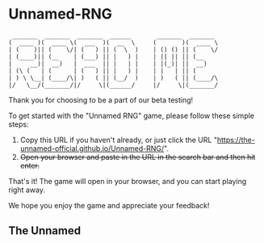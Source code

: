 # Unnamed-RNG


```text
 _______  _______  _______  ______       _______  _______ 
(  ____ )(  ____ \(  ___  )(  __  \     (       )(  ____ \
| (    )|| (    \/| (   ) || (  \  )    | () () || (    \/
| (____)|| (__    | (___) || |   ) |    | || || || (__    
|     __)|  __)   |  ___  || |   | |    | |(_)| ||  __)   
| (\ (   | (      | (   ) || |   ) |    | |   | || (      
| ) \ \__| (____/\| )   ( || (__/  )    | )   ( || (____/\
|/   \__/(_______/|/     \|(______/     |/     \|(_______/
```


Thank you for choosing to be a part of our beta testing!

To get started with the "Unnamed RNG" game, please follow these simple steps:

  1. Copy this URL if you haven't already, or just click the URL "https://the-unnamed-official.github.io/Unnamed-RNG/".
  2. ~~Open your browser and paste in the URL in the search bar and then hit enter.~~

That's it! The game will open in your browser, and you can start playing right away.

We hope you enjoy the game and appreciate your feedback!

## The Unnamed
